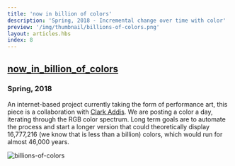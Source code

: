 ```yaml
---
title: 'now in billion of colors'
description: 'Spring, 2018 - Incremental change over time with color'
preview: '/img/thumbnail/billions-of-colors.png'
layout: articles.hbs
index: 8
---
```

## [now_in_billion_of_colors](https://www.instagram.com/now_in_billions_of_colors/)
### Spring, 2018

An internet-based project currently taking the form of performance art, this piece is a collaboration with [Clark Addis](http://clarkaddis.com/). We are posting a color a day, iterating through the RGB color spectrum. Long term goals are to automate the process and start a longer version that could theoretically display 16,777,216 (we know that is less than a billion) colors, which would run for almost 46,000 years.

![billions-of-colors](https://raw.githubusercontent.com/thomas-williams/portfolio/master/pictures/other/billions_of_colors.png)